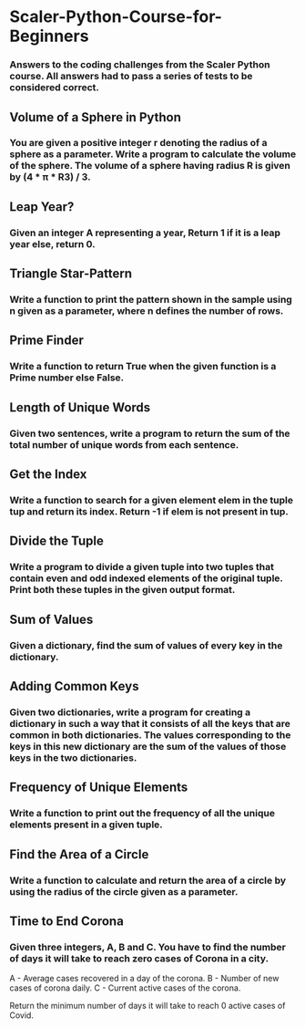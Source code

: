 # Scaler-Python-Course-for-Beginners
### Answers to the coding challenges from the Scaler Python course. All answers had to pass a series of tests to be considered correct.

## Volume of a Sphere in Python
### You are given a positive integer r denoting the radius of a sphere as a parameter. Write a program to calculate the volume of the sphere. The volume of a sphere having radius R is given by (4 * π * R3) / 3.

## Leap Year?
### Given an integer A representing a year, Return 1 if it is a leap year else, return 0.

## Triangle Star-Pattern
### Write a function to print the pattern shown in the sample using n given as a parameter, where n defines the number of rows.

## Prime Finder
### Write a function to return True when the given function is a Prime number else False.

## Length of Unique Words
### Given two sentences, write a program to return the sum of the total number of unique words from each sentence.

## Get the Index
### Write a function to search for a given element elem in the tuple tup and return its index. Return -1 if elem is not present in tup.

## Divide the Tuple
### Write a program to divide a given tuple into two tuples that contain even and odd indexed elements of the original tuple. Print both these tuples in the given output format.

## Sum of Values
### Given a dictionary, find the sum of values of every key in the dictionary.

## Adding Common Keys
### Given two dictionaries, write a program for creating a dictionary in such a way that it consists of all the keys that are common in both dictionaries. The values corresponding to the keys in this new dictionary are the sum of the values of those keys in the two dictionaries.

## Frequency of Unique Elements
### Write a function to print out the frequency of all the unique elements present in a given tuple.

## Find the Area of a Circle
### Write a function to calculate and return the area of a circle by using the radius of the circle given as a parameter.

## Time to End Corona
### Given three integers, A, B and C. You have to find the number of days it will take to reach zero cases of Corona in a city.

A - Average cases recovered in a day of the corona.
B - Number of new cases of corona daily.
C - Current active cases of the corona.

Return the minimum number of days it will take to reach 0 active cases of Covid.
